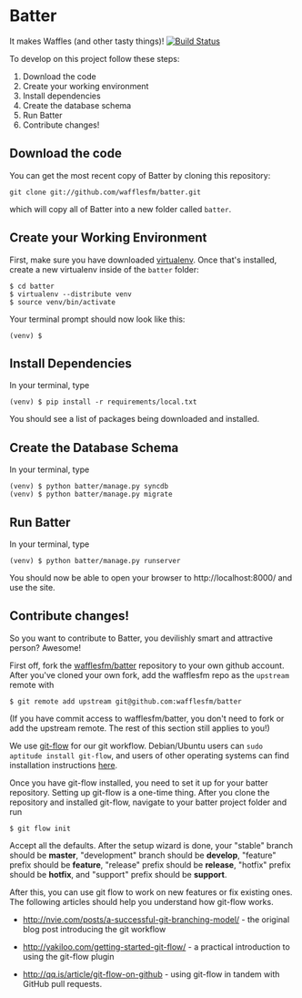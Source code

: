 Batter
======

It makes Waffles (and other tasty things)!
[![Build Status](https://travis-ci.org/wafflesfm/batter.png?branch=develop)](https://travis-ci.org/wafflesfm/batter)

To develop on this project follow these steps:

1. Download the code
2. Create your working environment
3. Install dependencies
4. Create the database schema
5. Run Batter
6. Contribute changes!

Download the code
-----------------

You can get the most recent copy of Batter by cloning this repository:

    git clone git://github.com/wafflesfm/batter.git

which will copy all of Batter into a new folder called `batter`.

Create your Working Environment
-------------------------------

First, make sure you have downloaded [virtualenv](http://www.virtualenv.org).
Once that's installed, create a new virtualenv inside of the `batter`
folder:

    $ cd batter
    $ virtualenv --distribute venv
    $ source venv/bin/activate

Your terminal prompt should now look like this:

    (venv) $ 

Install Dependencies
--------------------

In your terminal, type

    (venv) $ pip install -r requirements/local.txt

You should see a list of packages being downloaded and installed.

Create the Database Schema
----------------------------

In your terminal, type

    (venv) $ python batter/manage.py syncdb
    (venv) $ python batter/manage.py migrate

Run Batter
----------

In your terminal, type

    (venv) $ python batter/manage.py runserver

You should now be able to open your browser to http://localhost:8000/ and
use the site.

Contribute changes!
-------------------

So you want to contribute to Batter, you devilishly smart and attractive
person? Awesome!

First off, fork the [wafflesfm/batter](https://github.com/wafflesfm/batter)
repository to your own github account. After you've cloned your own fork,
add the wafflesfm repo as the `upstream` remote with

    $ git remote add upstream git@github.com:wafflesfm/batter

(If you have commit access to wafflesfm/batter, you don't need to fork
or add the upstream remote. The rest of this section still applies to you!)

We use [git-flow](https://github.com/nvie/gitflow) for our git workflow.
Debian/Ubuntu users can `sudo aptitude install git-flow`, and users of
other operating systems can find installation instructions
[here](https://github.com/nvie/gitflow/wiki/Installation).

Once you have git-flow installed, you need to set it up for your batter
repository. Setting up git-flow is a one-time thing. After you clone the repository
and installed git-flow, navigate to your batter project folder and run

    $ git flow init

Accept all the defaults. After the setup wizard is done, your "stable"
branch should be **master**, "development" branch should be **develop**,
"feature" prefix should be **feature**, "release" prefix should be
**release**, "hotfix" prefix should be **hotfix**, and "support" prefix
should be **support**.

After this, you can use git flow to work on new features or fix existing
ones. The following articles should help you understand how git-flow works.

* http://nvie.com/posts/a-successful-git-branching-model/ - the original
  blog post introducing the git workflow

* http://yakiloo.com/getting-started-git-flow/ - a practical introduction
  to using the git-flow plugin

* http://qq.is/article/git-flow-on-github - using git-flow in tandem with
  GitHub pull requests.
